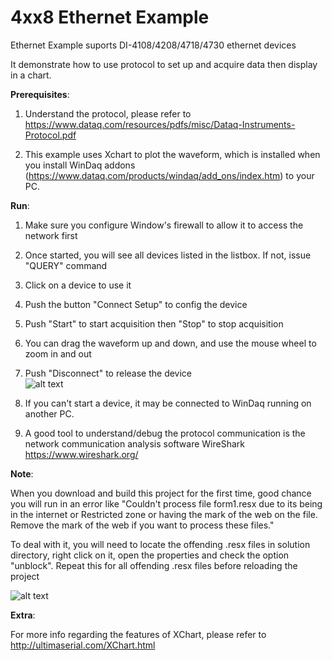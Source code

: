 # 4xx8 Ethernet Example
 Ethernet Example suports DI-4108/4208/4718/4730 ethernet devices
 
 It demonstrate how to use protocol to set up and acquire data then display in a chart. 
 
 **Prerequisites**:
 
 1) Understand the protocol, please refer to  https://www.dataq.com/resources/pdfs/misc/Dataq-Instruments-Protocol.pdf
 
 2) This example uses Xchart to plot the waveform, which is installed when you install WinDaq addons (https://www.dataq.com/products/windaq/add_ons/index.htm) to your PC. 
  
  **Run**:
 
 1) Make sure you configure Window's firewall to allow it to access the network first
 
 2) Once started, you will see all devices listed in the listbox. If not, issue "QUERY" command
 
 3) Click on a device to use it
 
 4) Push the button "Connect Setup" to config the device
 
 5) Push "Start" to start acquisition then "Stop" to stop acquisition
 
 6) You can drag the waveform up and down, and use the mouse wheel to zoom in and out
 
 7) Push "Disconnect" to release the device<br/>
  ![alt text](https://www.dataq.com/resources/repository/ethernet.gif "ScreenCapture by LICECap")
  
 8) If you can't start a device, it may be connected to WinDaq running on another PC. 
 
 9) A good tool to understand/debug the protocol communication is the network communication analysis software WireShark https://www.wireshark.org/
 
 **Note**:
 
 When you download and build this project for the first time, good chance you will run in an error like "Couldn't process file form1.resx due to its being in the internet or Restricted zone or having the mark of the web on the file. Remove the mark of the web if you want to process these files."

To deal with it, you will need to locate the offending .resx files in solution directory, right click on it, open the properties and check the option "unblock". Repeat this for all offending .resx files before reloading the project

![alt text](https://www.dataq.com/resources/repository/resxunblock.png "how to unblock resx files")

**Extra**:

For more info regarding the features of XChart, please refer to http://ultimaserial.com/XChart.html


